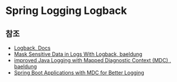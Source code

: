 # Spring Logging Logback

## 참조

- [Logback, Docs](https://logback.qos.ch/index.html)
- [Mask Sensitive Data in Logs With Logback, baeldung](https://www.baeldung.com/logback-mask-sensitive-data)
- [improved Java Logging with Mapped Diagnostic Context (MDC)
  , baeldung](https://oddblogger.com/spring-boot-mdc-logging)
- [Spring Boot Applications with MDC for Better Logging](https://oddblogger.com/spring-boot-mdc-logging)
